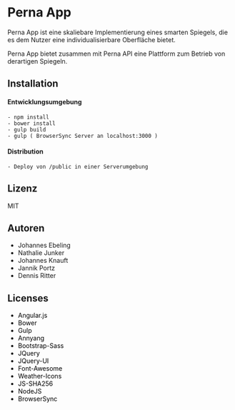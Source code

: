 # Perna App
<p>Perna App ist eine skaliebare Implementierung eines smarten Spiegels, die es dem Nutzer eine individualisierbare Oberfläche bietet.</p>
Perna App bietet zusammen mit Perna API eine Plattform zum Betrieb von derartigen Spiegeln.


## Installation
#### Entwicklungsumgebung
    - npm install
    - bower install
    - gulp build
    - gulp ( BrowserSync Server an localhost:3000 )

#### Distribution
    - Deploy von /public in einer Serverumgebung

## Lizenz
MIT

## Autoren
* Johannes Ebeling
* Nathalie Junker
* Johannes Knauft
* Jannik Portz
* Dennis Ritter

## Licenses
<div>
    <ul>
        <li><a href="https://github.com/angular/angular.js/blob/master/LICENSE" + style="text-decoration:none; color: black" >Angular.js</a></li>
        <li><a href="https://github.com/bower/bower/blob/master/LICENSE" style="text-decoration:none; color: black" >Bower</a></li>
        <li><a href="https://github.com/gulpjs/gulp/blob/master/LICENSE" style="text-decoration:none; color: black" >Gulp</a></li>
        <li><a href="https://github.com/TalAter/annyang/blob/master/LICENSE" style="text-decoration:none; color: black" >Annyang</a></li>
        <li><a href="https://github.com/twbs/bootstrap-sass/blob/master/LICENSE" style="text-decoration:none; color: black" >Bootstrap-Sass</a></li>
        <li><a href="https://github.com/jquery/jquery/blob/master/LICENSE.txt" style="text-decoration:none; color: black" >JQuery</a></li>
        <li><a href="https://github.com/jquery/jquery-ui/blob/master/LICENSE.txt" style="text-decoration:none; color: black" >JQuery-UI</a></li>
        <li><a href="https://github.com/FortAwesome/Font-Awesome" style="text-decoration:none; color: black" >Font-Awesome</a></li>
        <li><a href="https://github.com/erikflowers/weather-icons" style="text-decoration:none; color: black" >Weather-Icons</a></li>
        <li><a href="https://github.com/emn178/js-sha256/blob/master/LICENSE.txt" style="text-decoration:none; color: black" >JS-SHA256</a></li>
        <li><a href="https://github.com/nodejs/node/blob/master/LICENSE" style="text-decoration:none; color: black" >NodeJS</a></li>
        <li><a href="https://github.com/BrowserSync/browser-sync/blob/master/LICENSE" style="text-decoration:none; color: black" >BrowserSync</a></li>
    </ul>
</div>
